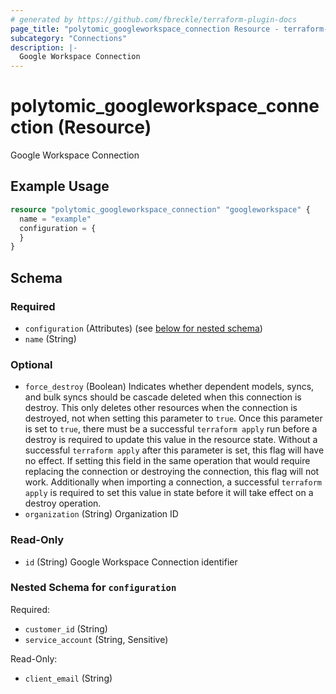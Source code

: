 ```yaml
---
# generated by https://github.com/fbreckle/terraform-plugin-docs
page_title: "polytomic_googleworkspace_connection Resource - terraform-provider-polytomic"
subcategory: "Connections"
description: |-
  Google Workspace Connection
---
```


# polytomic_googleworkspace_connection (Resource)

Google Workspace Connection

## Example Usage

```terraform
resource "polytomic_googleworkspace_connection" "googleworkspace" {
  name = "example"
  configuration = {
  }
}
```

<!-- schema generated by tfplugindocs -->
## Schema

### Required

- `configuration` (Attributes) (see [below for nested schema](#nestedatt--configuration))
- `name` (String)

### Optional

- `force_destroy` (Boolean) Indicates whether dependent models, syncs, and bulk syncs should be cascade deleted when this connection is destroy. This only deletes other resources when the connection is destroyed, not when setting this parameter to `true`. Once this parameter is set to `true`, there must be a successful `terraform apply` run before a destroy is required to update this value in the resource state. Without a successful `terraform apply` after this parameter is set, this flag will have no effect. If setting this field in the same operation that would require replacing the connection or destroying the connection, this flag will not work. Additionally when importing a connection, a successful `terraform apply` is required to set this value in state before it will take effect on a destroy operation.
- `organization` (String) Organization ID

### Read-Only

- `id` (String) Google Workspace Connection identifier

<a id="nestedatt--configuration"></a>
### Nested Schema for `configuration`

Required:

- `customer_id` (String)
- `service_account` (String, Sensitive)

Read-Only:

- `client_email` (String)


